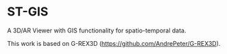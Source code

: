 # ST-GIS

A 3D/AR Viewer with GIS functionality for spatio-temporal data.

This work is based on G-REX3D (https://github.com/AndrePeter/G-REX3D).
